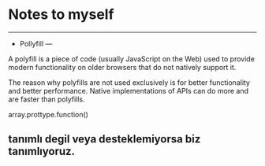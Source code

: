 # Notes to myself

---------------------------------------------------------
- Pollyfill —

A polyfill is a piece of code (usually JavaScript on the Web) used to provide modern functionality on older browsers that do not natively support it.

The reason why polyfills are not used exclusively is for better functionality and better performance. Native implementations of APIs can do more and are faster than polyfills.

array.prottype.function()

tanımlı degil veya desteklemiyorsa biz tanımlıyoruz.
------------------------------------------------------------


